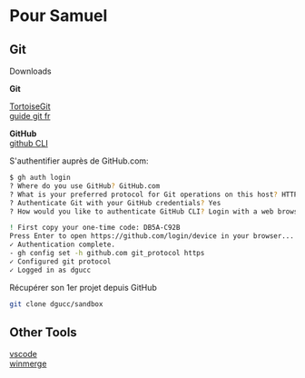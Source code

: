 # Pour Samuel

## Git

Downloads

**Git**

[TortoiseGit](https://download.tortoisegit.org/tgit/2.17.0.0/TortoiseGit-2.17.0.2-64bit.msi)  
[guide git fr](https://github.com/progit/progit2-fr/releases/download/2.1.77/progit.pdf)  

**GitHub**  
[github CLI](https://github.com/cli/cli/releases/download/v2.68.1/gh_2.68.1_windows_amd64.msi)  

S'authentifier auprès de  GitHub.com:   
```bash
$ gh auth login
? Where do you use GitHub? GitHub.com
? What is your preferred protocol for Git operations on this host? HTTPS
? Authenticate Git with your GitHub credentials? Yes
? How would you like to authenticate GitHub CLI? Login with a web browser

! First copy your one-time code: DB5A-C92B
Press Enter to open https://github.com/login/device in your browser...
✓ Authentication complete.
- gh config set -h github.com git_protocol https
✓ Configured git protocol
✓ Logged in as dgucc
```

Récupérer son 1er projet depuis GitHub
```bash
git clone dgucc/sandbox
```

## Other Tools
[vscode](https://code.visualstudio.com/docs/?dv=win32arm64zip)  
[winmerge](https://downloads.sourceforge.net/winmerge/winmerge-2.16.46-x64-exe.zip)  

